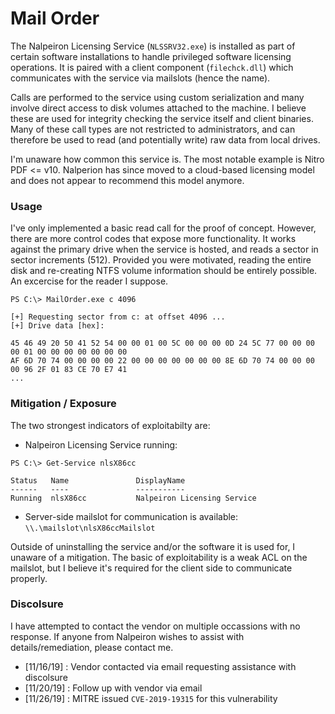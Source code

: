 # Mail Order

The Nalpeiron Licensing Service (`NLSSRV32.exe`) is installed as part of certain software installations to handle privileged software licensing operations. It is paired with a client component (`filechck.dll`) which communicates with the service via mailslots (hence the name).

Calls are performed to the service using custom serialization and many involve direct access to disk volumes attached to the machine. I believe these are used for integrity checking the service itself and client binaries. Many of these call types are not restricted to administrators, and can therefore be used to read (and potentially write) raw data from local drives.

I'm unaware how common this service is. The most notable example is Nitro PDF <= v10. Nalperion has since moved to a cloud-based licensing model and does not appear to recommend this model anymore.

### Usage

I've only implemented a basic read call for the proof of concept. However, there are more control codes that expose more functionality. It works against the primary drive when the service is hosted, and reads a sector in sector increments (512). Provided you were motivated, reading the entire disk and re-creating NTFS volume information should be entirely possible. An excercise for the reader I suppose.

```
PS C:\> MailOrder.exe c 4096

[+] Requesting sector from c: at offset 4096 ...
[+] Drive data [hex]:

45 46 49 20 50 41 52 54 00 00 01 00 5C 00 00 00 0D 24 5C 77 00 00 00 00 01 00 00 00 00 00 00 00
AF 6D 70 74 00 00 00 00 22 00 00 00 00 00 00 00 8E 6D 70 74 00 00 00 00 96 2F 01 83 CE 70 E7 41
...
```

### Mitigation / Exposure

The two strongest indicators of exploitabilty are:

- Nalpeiron Licensing Service running:
```
PS C:\> Get-Service nlsX86cc

Status   Name               DisplayName
------   ----               -----------
Running  nlsX86cc           Nalpeiron Licensing Service
```

- Server-side mailslot for communication is available: `\\.\mailslot\nlsX86ccMailslot`

Outside of uninstalling the service and/or the software it is used for, I unaware of a mitigation. The basic of exploitability is a weak ACL on the mailslot, but I believe it's required for the client side to communicate properly.

### Discolsure

I have attempted to contact the vendor on multiple occassions with no response. If anyone from Nalpeiron wishes to assist with details/remediation, please contact me.

- [11/16/19] : Vendor contacted via email requesting assistance with discolsure
- [11/20/19] : Follow up with vendor via email
- [11/26/19] : MITRE issued `CVE-2019-19315` for this vulnerability 
